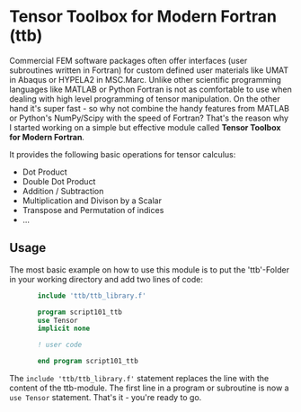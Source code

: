 # Tensor Toolbox for Modern Fortran (ttb)

Commercial FEM software packages often offer interfaces (user subroutines written in Fortran) for custom defined user materials like UMAT in Abaqus or HYPELA2 in MSC.Marc. Unlike other scientific programming languages like MATLAB or Python Fortran is not as comfortable to use when dealing with high level programming of tensor manipulation. On the other hand it's super fast - so why not combine the handy features from MATLAB or Python's NumPy/Scipy with the speed of Fortran? That's the reason why I started working on a simple but effective module called **Tensor Toolbox for Modern Fortran**.

It provides the following basic operations for tensor calculus:
- Dot Product
- Double Dot Product
- Addition / Subtraction
- Multiplication and Divison by a Scalar
- Transpose and Permutation of indices
- ...

## Usage
The most basic example on how to use this module is to put the 'ttb'-Folder in your working directory and add two lines of code:

```fortran
       include 'ttb/ttb_library.f'

       program script101_ttb
       use Tensor
       implicit none

       ! user code

       end program script101_ttb
```
The `include 'ttb/ttb_library.f'` statement replaces the line with the content of the ttb-module. The first line in a program or subroutine is now a `use Tensor` statement. That's it - you're ready to go.
